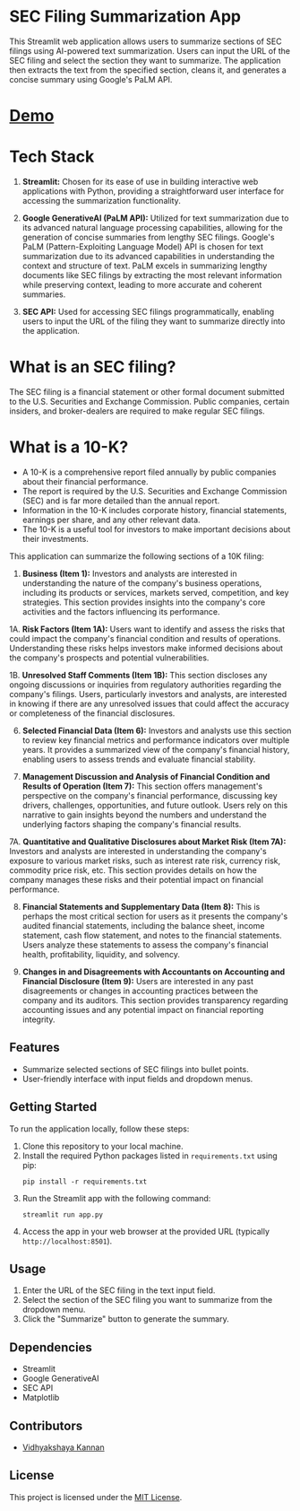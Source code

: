 # SEC Filing Summarization App

This Streamlit web application allows users to summarize sections of SEC filings using AI-powered text summarization. Users can input the URL of the SEC filing and select the section they want to summarize. The application then extracts the text from the specified section, cleans it, and generates a concise summary using Google's PaLM API.

# [Demo](https://youtu.be/pEuKsEnY1Fo)

# Tech Stack

1. **Streamlit:** Chosen for its ease of use in building interactive web applications with Python, providing a straightforward user interface for accessing the summarization functionality.

2. **Google GenerativeAI (PaLM API):** Utilized for text summarization due to its advanced natural language processing capabilities, allowing for the generation of concise summaries from lengthy SEC filings. Google's PaLM (Pattern-Exploiting Language Model) API is chosen for text summarization due to its advanced capabilities in understanding the context and structure of text. PaLM excels in summarizing lengthy documents like SEC filings by extracting the most relevant information while preserving context, leading to more accurate and coherent summaries.

3. **SEC API:** Used for accessing SEC filings programmatically, enabling users to input the URL of the filing they want to summarize directly into the application.


# What is an SEC filing?

The SEC filing is a financial statement or other formal document submitted to the U.S. Securities and Exchange Commission. Public companies, certain insiders, and broker-dealers are required to make regular SEC filings.

# What is a 10-K?

- A 10-K is a comprehensive report filed annually by public companies about their financial performance.
- The report is required by the U.S. Securities and Exchange Commission (SEC) and is far more detailed than the annual report.
- Information in the 10-K includes corporate history, financial statements, earnings per share, and any other relevant data.
- The 10-K is a useful tool for investors to make important decisions about their investments.

This application can summarize the following sections of a 10K filing:

1. **Business (Item 1):** Investors and analysts are interested in understanding the nature of the company's business operations, including its products or services, markets served, competition, and key strategies. This section provides insights into the company's core activities and the factors influencing its performance.

1A. **Risk Factors (Item 1A):** Users want to identify and assess the risks that could impact the company's financial condition and results of operations. Understanding these risks helps investors make informed decisions about the company's prospects and potential vulnerabilities.

1B. **Unresolved Staff Comments (Item 1B):** This section discloses any ongoing discussions or inquiries from regulatory authorities regarding the company's filings. Users, particularly investors and analysts, are interested in knowing if there are any unresolved issues that could affect the accuracy or completeness of the financial disclosures.

6. **Selected Financial Data (Item 6):** Investors and analysts use this section to review key financial metrics and performance indicators over multiple years. It provides a summarized view of the company's financial history, enabling users to assess trends and evaluate financial stability.

7. **Management Discussion and Analysis of Financial Condition and Results of Operation (Item 7):** This section offers management's perspective on the company's financial performance, discussing key drivers, challenges, opportunities, and future outlook. Users rely on this narrative to gain insights beyond the numbers and understand the underlying factors shaping the company's financial results.

7A. **Quantitative and Qualitative Disclosures about Market Risk (Item 7A):** Investors and analysts are interested in understanding the company's exposure to various market risks, such as interest rate risk, currency risk, commodity price risk, etc. This section provides details on how the company manages these risks and their potential impact on financial performance.

8. **Financial Statements and Supplementary Data (Item 8):** This is perhaps the most critical section for users as it presents the company's audited financial statements, including the balance sheet, income statement, cash flow statement, and notes to the financial statements. Users analyze these statements to assess the company's financial health, profitability, liquidity, and solvency.

9. **Changes in and Disagreements with Accountants on Accounting and Financial Disclosure (Item 9):** Users are interested in any past disagreements or changes in accounting practices between the company and its auditors. This section provides transparency regarding accounting issues and any potential impact on financial reporting integrity.

## Features

- Summarize selected sections of SEC filings into bullet points.
- User-friendly interface with input fields and dropdown menus.

## Getting Started

To run the application locally, follow these steps:

1. Clone this repository to your local machine.
2. Install the required Python packages listed in `requirements.txt` using pip:
   ```
   pip install -r requirements.txt
   ```
3. Run the Streamlit app with the following command:
   ```
   streamlit run app.py
   ```
4. Access the app in your web browser at the provided URL (typically `http://localhost:8501`).

## Usage

1. Enter the URL of the SEC filing in the text input field.
2. Select the section of the SEC filing you want to summarize from the dropdown menu.
3. Click the "Summarize" button to generate the summary.


## Dependencies

- Streamlit
- Google GenerativeAI
- SEC API
- Matplotlib


## Contributors

- [Vidhyakshaya Kannan](vidhyakshaya.k-26@scds.saiuniversity.edu.in)

## License

This project is licensed under the [MIT License](LICENSE).
